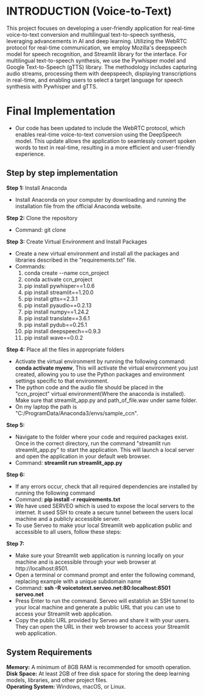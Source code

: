 # INTRODUCTION (Voice-to-Text)
This project focuses on developing a user-friendly application for real-time voice-to-text conversion and multilingual text-to-speech synthesis, leveraging advancements in AI and deep learning. Utilizing the WebRTC protocol for real-time communication, we employ Mozilla's deepspeech model for speech recognition, and Streamlit library for the interface. For multilingual text-to-speech synthesis, we use the Pywhisper model and Google Text-to-Speech (gTTS) library. The methodology includes capturing audio streams, processing them with deepspeech, displaying transcriptions in real-time, and enabling users to select a target language for speech synthesis with Pywhisper and gTTS.

# Final Implementation 
* Our code has been updated to include the WebRTC protocol, which enables real-time voice-to-text conversion using the DeepSpeech model. This update allows the application to seamlessly convert spoken words to text in real-time, resulting in a more efficient and user-friendly experience.

## Step by step implementation

**Step 1:** Install Anaconda
  * Install Anaconda on your computer by downloading and running the installation file from the official Anaconda website.

**Step 2:** Clone the repository
  * Command: git clone 

**Step 3:** Create Virtual Environment and Install Packages
  * Create a new virtual environment and install all the packages and libraries described in the "requirements.txt" file.
  * Commands:
    1. conda create --name ccn_project
    2. conda activate ccn_project
    3. pip install pywhisper==1.0.6
    4. pip install streamlit==1.20.0
    5. pip install gtts==2.3.1
    6. pip install pyaudio==0.2.13
    7. pip install numpy==1.24.2
    8. pip install translate==3.6.1
    9. pip install pydub==0.25.1
    10. pip install deepspeech==0.9.3
    11. pip install wave==0.0.2

**Step 4:** Place all the files in appropriate folders
  * Activate the virtual environment by running the following command: **conda activate myenv**, This will activate the virtual environment you just created, allowing you to use the Python packages and environment settings specific to that environment. 
  * The python code and the audio file should be placed in the "ccn_project" virtual environment(Where the anaconda is installed). Make sure that streamlit_app.py and path_of_file.wav under same folder. 
  * On my laptop the path is "C:/ProgramData/Anaconda3/envs/sample_ccn".

**Step 5:**
  * Navigate to the folder where your code and required packages exist. Once in the correct directory, run the command "streamlit run streamlit_app.py" to start the application. This will launch a local server and open the application in your default web browser. 
  * Command: **streamlit run streamlit_app.py**
     
**Step 6:**
  * If any errors occur, check that all required dependencies are installed by running the following command 
  * Command: **pip install -r requirements.txt**
  * We have used SERVEO which is used to expose the local servers to the internet. It used SSH to create a secure tunnel between the users local machine and a publicly accessible server. 
  * To use Serveo to make your local Streamlit web application public and accessible to all users, follow these steps:

**Step 7:**
  * Make sure your Streamlit web application is running locally on your machine and is accessible through your web browser at http://localhost:8501.
  * Open a terminal or command prompt and enter the following command, replacing example with a unique subdomain name
  * Command: **ssh -R voicetotext.serveo.net:80:localhost:8501 serveo.net**
  * Press Enter to run the command. Serveo will establish an SSH tunnel to your local machine and generate a public URL that you can use to access your Streamlit web application.
  * Copy the public URL provided by Serveo and share it with your users. They can open the URL in their web browser to access your Streamlit web application.

## System Requirements

**Memory:** A minimum of 8GB RAM is recommended for smooth operation.<br>
**Disk Space:** At least 2GB of free disk space for storing the deep learning models, libraries, and other project files.<br>
**Operating System:** Windows, macOS, or Linux.<br>

